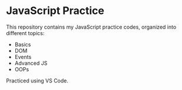 # JavaScript Practice

This repository contains my JavaScript practice codes, organized into different topics:

- Basics
- DOM
- Events
- Advanced JS
- OOPs

Practiced using VS Code.
